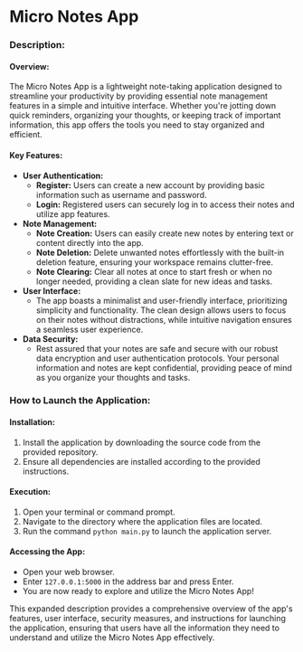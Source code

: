 # Micro Notes App

### Description:

#### Overview:
The Micro Notes App is a lightweight note-taking application designed to streamline your productivity by providing essential note management features in a simple and intuitive interface. Whether you're jotting down quick reminders, organizing your thoughts, or keeping track of important information, this app offers the tools you need to stay organized and efficient.

#### Key Features:

- **User Authentication:**
  - **Register:** Users can create a new account by providing basic information such as username and password.
  - **Login:** Registered users can securely log in to access their notes and utilize app features.
- **Note Management:**
  - **Note Creation:** Users can easily create new notes by entering text or content directly into the app.
  - **Note Deletion:** Delete unwanted notes effortlessly with the built-in deletion feature, ensuring your workspace remains clutter-free.
  - **Note Clearing:** Clear all notes at once to start fresh or when no longer needed, providing a clean slate for new ideas and tasks.
- **User Interface:**
  - The app boasts a minimalist and user-friendly interface, prioritizing simplicity and functionality. The clean design allows users to focus on their notes without distractions, while intuitive navigation ensures a seamless user experience.
- **Data Security:**
  - Rest assured that your notes are safe and secure with our robust data encryption and user authentication protocols. Your personal information and notes are kept confidential, providing peace of mind as you organize your thoughts and tasks.

### How to Launch the Application:

#### Installation:

1. Install the application by downloading the source code from the provided repository.
2. Ensure all dependencies are installed according to the provided instructions.

#### Execution:

1. Open your terminal or command prompt.
2. Navigate to the directory where the application files are located.
3. Run the command `python main.py` to launch the application server.

#### Accessing the App:

- Open your web browser.
- Enter `127.0.0.1:5000` in the address bar and press Enter.
- You are now ready to explore and utilize the Micro Notes App!

This expanded description provides a comprehensive overview of the app's features, user interface, security measures, and instructions for launching the application, ensuring that users have all the information they need to understand and utilize the Micro Notes App effectively.

